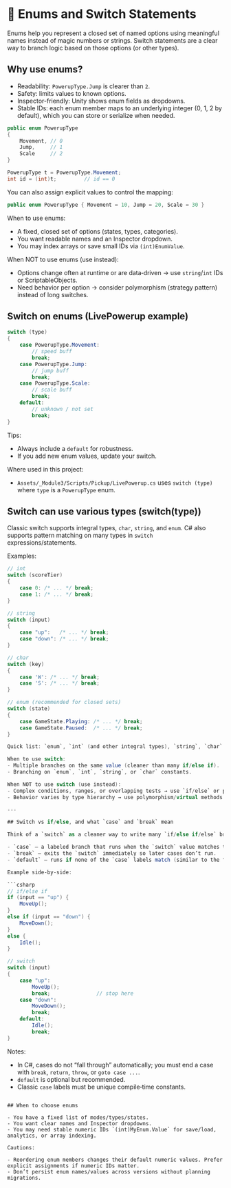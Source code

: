 # 🧭 Enums and Switch Statements

Enums help you represent a closed set of named options using meaningful names instead of magic numbers or strings. Switch statements are a clear way to branch logic based on those options (or other types).

## Why use enums?

- Readability: `PowerupType.Jump` is clearer than `2`.
- Safety: limits values to known options.
- Inspector-friendly: Unity shows enum fields as dropdowns.
- Stable IDs: each enum member maps to an underlying integer (0, 1, 2 by default), which you can store or serialize when needed.

```csharp
public enum PowerupType
{
    Movement, // 0
    Jump,     // 1
    Scale     // 2
}

PowerupType t = PowerupType.Movement;
int id = (int)t;         // id == 0
```

You can also assign explicit values to control the mapping:

```csharp
public enum PowerupType { Movement = 10, Jump = 20, Scale = 30 }
```

When to use enums:

- A fixed, closed set of options (states, types, categories).
- You want readable names and an Inspector dropdown.
- You may index arrays or save small IDs via `(int)EnumValue`.

When NOT to use enums (use instead):

- Options change often at runtime or are data‑driven → use `string`/`int` IDs or ScriptableObjects.
- Need behavior per option → consider polymorphism (strategy pattern) instead of long switches.

## Switch on enums (LivePowerup example)

```csharp
switch (type)
{
    case PowerupType.Movement:
        // speed buff
        break;
    case PowerupType.Jump:
        // jump buff
        break;
    case PowerupType.Scale:
        // scale buff
        break;
    default:
        // unknown / not set
        break;
}
```

Tips:

- Always include a `default` for robustness.
- If you add new enum values, update your switch.

Where used in this project:

- `Assets/_Module3/Scripts/Pickup/LivePowerup.cs` uses `switch (type)` where `type` is a `PowerupType` enum.

## Switch can use various types (switch(type))

Classic switch supports integral types, `char`, `string`, and `enum`. C# also supports pattern matching on many types in `switch` expressions/statements.

Examples:

````csharp
// int
switch (scoreTier)
{
    case 0: /* ... */ break;
    case 1: /* ... */ break;
}

// string
switch (input)
{
    case "up":   /* ... */ break;
    case "down": /* ... */ break;
}

// char
switch (key)
{
    case 'W': /* ... */ break;
    case 'S': /* ... */ break;
}

// enum (recommended for closed sets)
switch (state)
{
    case GameState.Playing: /* ... */ break;
    case GameState.Paused:  /* ... */ break;
}

Quick list: `enum`, `int` (and other integral types), `string`, `char`.

When to use switch:
- Multiple branches on the same value (cleaner than many if/else if).
- Branching on `enum`, `int`, `string`, or `char` constants.

When NOT to use switch (use instead):
- Complex conditions, ranges, or overlapping tests → use `if/else` or pattern matching.
- Behavior varies by type hierarchy → use polymorphism/virtual methods.

---

## Switch vs if/else, and what `case` and `break` mean

Think of a `switch` as a cleaner way to write many `if/else if/else` branches that compare the same value.

- `case` — a labeled branch that runs when the `switch` value matches that case’s constant (e.g., `case 1:`, `case "up":`, `case PowerupType.Jump:`).
- `break` — exits the `switch` immediately so later cases don’t run.
- `default` — runs if none of the `case` labels match (similar to the final `else`).

Example side‑by‑side:

```csharp
// if/else if
if (input == "up") {
    MoveUp();
}
else if (input == "down") {
    MoveDown();
}
else {
    Idle();
}

// switch
switch (input)
{
    case "up":
        MoveUp();
        break;               // stop here
    case "down":
        MoveDown();
        break;
    default:
        Idle();
        break;
}
````

Notes:

- In C#, cases do not “fall through” automatically; you must end a case with `break`, `return`, `throw`, or `goto case ...`.
- `default` is optional but recommended.
- Classic `case` labels must be unique compile‑time constants.

```

## When to choose enums

- You have a fixed list of modes/types/states.
- You want clear names and Inspector dropdowns.
- You may need stable numeric IDs `(int)MyEnum.Value` for save/load, analytics, or array indexing.

Cautions:

- Reordering enum members changes their default numeric values. Prefer explicit assignments if numeric IDs matter.
- Don’t persist enum names/values across versions without planning migrations.
```
